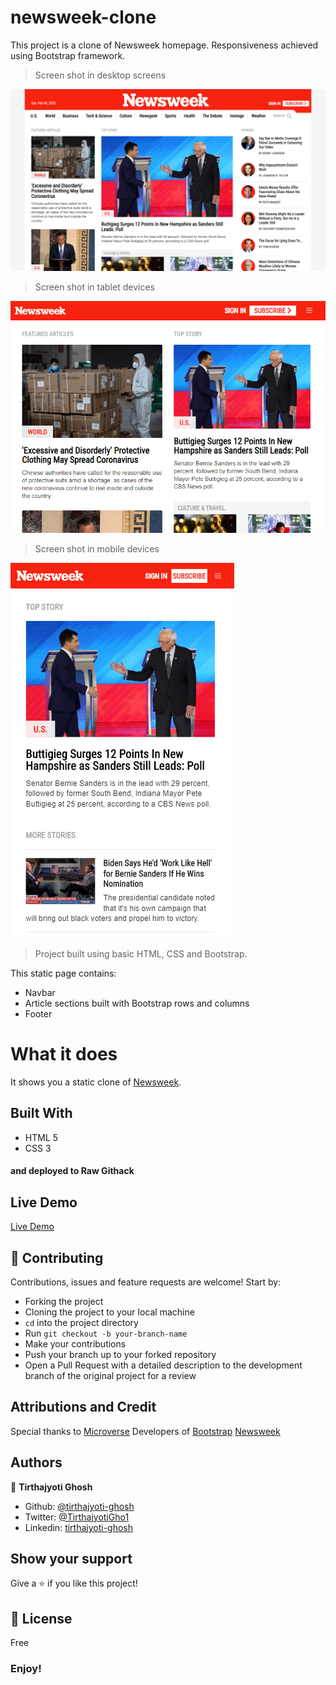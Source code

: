 # newsweek-clone

This project is a clone of Newsweek homepage. Responsiveness achieved using Bootstrap framework.
>Screen shot in desktop screens

![demo image](images/desktop-demo.png)

>Screen shot in tablet devices

![demo image](images/tablet-demo.png)

>Screen shot in mobile devices

![demo image](images/mobile-demo.png)

>Project built using basic HTML, CSS and Bootstrap.

This static page contains:

- Navbar
- Article sections built with Bootstrap rows and columns
- Footer

# What it does

It shows you a static clone of [Newsweek](https://www.newsweek.com/).

## Built With

- HTML 5
- CSS 3

#### and deployed to Raw Githack

## Live Demo

[Live Demo](https://rawcdn.githack.com/tirthajyoti-ghosh/newsweek-clone/f8fba05ede8fe48b6ad071f23cd66d38ad9388fb/index.html)

## 🤝 Contributing

Contributions, issues and feature requests are welcome! Start by:

- Forking the project
- Cloning the project to your local machine
- `cd` into the project directory
- Run `git checkout -b your-branch-name`
- Make your contributions
- Push your branch up to your forked repository
- Open a Pull Request with a detailed description to the development branch of the original project for a review

## Attributions and Credit

Special thanks to [Microverse](https://www.microverse.org/)
Developers of [Bootstrap](https://getbootstrap.com/)
[Newsweek](https://www.newsweek.com/)

## Authors

👤 **Tirthajyoti Ghosh**

- Github: [@tirthajyoti-ghosh](https://github.com/tirthajyoti-ghosh)
- Twitter: [@TirthajyotiGho1](https://twitter.com/TirthajyotiGho1)
- Linkedin: [tirthajyoti-ghosh](https://www.linkedin.com/in/tirthajyoti-ghosh-370544199/)

## Show your support

Give a ⭐️ if you like this project!

## 📝 License

Free

### Enjoy!
